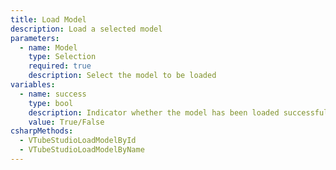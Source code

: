 ```yaml
---
title: Load Model
description: Load a selected model
parameters:
  - name: Model
    type: Selection
    required: true
    description: Select the model to be loaded
variables:
  - name: success
    type: bool
    description: Indicator whether the model has been loaded successfully or not
    value: True/False
csharpMethods:
  - VTubeStudioLoadModelById
  - VTubeStudioLoadModelByName
---
```


